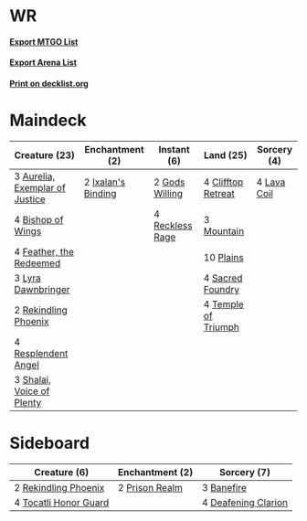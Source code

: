 # WR

#### [Export MTGO List](../collection/WR/WR.txt)
#### [Export Arena List](../collection/WR/WR_arena.txt)
#### [Print on decklist.org](http://decklist.org/?deckmain=3%09Aurelia,%20Exemplar%20of%20Justice%0A4%09Bishop%20of%20Wings%0A4%09Clifftop%20Retreat%0A4%09Feather,%20the%20Redeemed%0A2%09Gods%20Willing%0A2%09Ixalan's%20Binding%0A4%09Lava%20Coil%0A3%09Lyra%20Dawnbringer%0A3%09Mountain%0A10%09Plains%0A4%09Reckless%20Rage%0A2%09Rekindling%20Phoenix%0A4%09Resplendent%20Angel%0A4%09Sacred%20Foundry%0A3%09Shalai,%20Voice%20of%20Plenty%0A4%09Temple%20of%20Triumph&deckside=3%09Banefire%0A4%09Deafening%20Clarion%0A2%09Prison%20Realm%0A2%09Rekindling%20Phoenix%0A4%09Tocatli%20Honor%20Guard)
# Maindeck

|                                              Creature (23)                                              |                                       Enchantment (2)                                       |                                       Instant (6)                                        |                                          Land (25)                                           |                                     Sorcery (4)                                      |
|---------------------------------------------------------------------------------------------------------|---------------------------------------------------------------------------------------------|------------------------------------------------------------------------------------------|----------------------------------------------------------------------------------------------|--------------------------------------------------------------------------------------|
|3 [Aurelia, Exemplar of Justice](http://gatherer.wizards.com/Pages/Card/Details.aspx?multiverseid=452903)|2 [Ixalan's Binding](http://gatherer.wizards.com/Pages/Card/Details.aspx?multiverseid=435168)|2 [Gods Willing](http://gatherer.wizards.com/Pages/Card/Details.aspx?multiverseid=442005) |4 [Clifftop Retreat](http://gatherer.wizards.com/Pages/Card/Details.aspx?multiverseid=443127) |4 [Lava Coil](http://gatherer.wizards.com/Pages/Card/Details.aspx?multiverseid=452858)|
|4 [Bishop of Wings](http://gatherer.wizards.com/Pages/Card/Details.aspx?multiverseid=466762)             |                                                                                             |4 [Reckless Rage](http://gatherer.wizards.com/Pages/Card/Details.aspx?multiverseid=439767)|3 [Mountain](http://gatherer.wizards.com/Pages/Card/Details.aspx?multiverseid=439859)         |                                                                                      |
|4 [Feather, the Redeemed](http://gatherer.wizards.com/Pages/Card/Details.aspx?multiverseid=461124)       |                                                                                             |                                                                                          |10 [Plains](http://gatherer.wizards.com/Pages/Card/Details.aspx?multiverseid=439856)          |                                                                                      |
|3 [Lyra Dawnbringer](http://gatherer.wizards.com/Pages/Card/Details.aspx?multiverseid=442914)            |                                                                                             |                                                                                          |4 [Sacred Foundry](http://gatherer.wizards.com/Pages/Card/Details.aspx?multiverseid=405106)   |                                                                                      |
|2 [Rekindling Phoenix](http://gatherer.wizards.com/Pages/Card/Details.aspx?multiverseid=439768)          |                                                                                             |                                                                                          |4 [Temple of Triumph](http://gatherer.wizards.com/Pages/Card/Details.aspx?multiverseid=373560)|                                                                                      |
|4 [Resplendent Angel](http://gatherer.wizards.com/Pages/Card/Details.aspx?multiverseid=447170)           |                                                                                             |                                                                                          |                                                                                              |                                                                                      |
|3 [Shalai, Voice of Plenty](http://gatherer.wizards.com/Pages/Card/Details.aspx?multiverseid=442923)     |                                                                                             |                                                                                          |                                                                                              |                                                                                      |


# Sideboard

|                                          Creature (6)                                          |                                     Enchantment (2)                                     |                                         Sorcery (7)                                          |
|------------------------------------------------------------------------------------------------|-----------------------------------------------------------------------------------------|----------------------------------------------------------------------------------------------|
|2 [Rekindling Phoenix](http://gatherer.wizards.com/Pages/Card/Details.aspx?multiverseid=439768) |2 [Prison Realm](http://gatherer.wizards.com/Pages/Card/Details.aspx?multiverseid=460953)|3 [Banefire](http://gatherer.wizards.com/Pages/Card/Details.aspx?multiverseid=186613)         |
|4 [Tocatli Honor Guard](http://gatherer.wizards.com/Pages/Card/Details.aspx?multiverseid=435194)|                                                                                         |4 [Deafening Clarion](http://gatherer.wizards.com/Pages/Card/Details.aspx?multiverseid=452915)|

